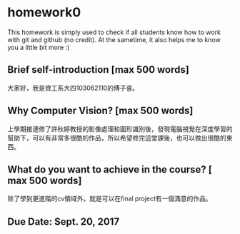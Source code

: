 # homework0
This homework is simply used to check if all students know how to work with git and github (no credit).
At the sametime, it also helps me to know you a little bit more :)

## Brief self-introduction [max 500 words]
大家好，我是資工系大四103062110的傅子睿。

## Why Computer Vision? [max 500 words]
上學期接連修了許秋婷教授的影像處理和圖形識別後，發現電腦視覺在深度學習的幫助下，可以有非常多很酷的作品，所以希望修完這堂課後，也可以做出很酷的東西。

## What do you want to achieve in the course? [ max 500 words]
除了學到更進階的cv領域外，就是可以在final project有一個滿意的作品。

## Due Date: Sept. 20, 2017
